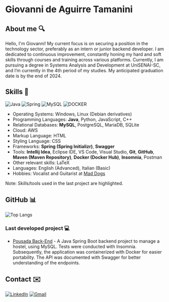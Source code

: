 # Giovanni de Aguirre Tamanini

## About me 🔍

Hello, I'm Giovanni!
My current focus is on securing a position in the technology sector, preferably as an intern or junior backend developer. I am dedicated to continuous improvement, constantly honing my hard and soft skills through courses and training across various platforms. Currently, I am pursuing a degree in Systems Analysis and Development at UniSENAI-SC, and I’m currently in the 4th period of my studies. My anticipated graduation date is by the end of 2024.

## Skills 🚀
![Java](https://img.shields.io/badge/java-%23ED8B00.svg?style=for-the-badge&logo=openjdk&logoColor=white)
![Spring](https://img.shields.io/badge/spring-%236DB33F.svg?style=for-the-badge&logo=spring&logoColor=white)
![MySQL](https://img.shields.io/badge/MySQL-00000F?style=for-the-badge&logo=mysql&logoColor=white)
![DOCKER](https://img.shields.io/badge/Docker-1572B6?style=for-the-badge&logo=docker&logoColor=white)

- Operating Systems: Windows, Linux (Debian derivatives)
- Programming Languages: **Java**, Python, JavaScript, C++
- Relational Databases: **MySQL**, PostgreSQL, MariaDB, SQLite 
- Cloud: AWS
- Markup Language: HTML
- Styling Language: CSS
- Frameworks: **Spring (Spring Initializr)**, **Swagger**
- Tools: **Intellij Idea**, Eclipse IDE, VS Code, Visual Studio, **Git**, **GitHub**, **Maven (Maven Repository)**, **Docker (Docker Hub)**, **Insomnia**, Postman
- Other relevant skills: LaTeX
- Languages: English (Advanced), Italian (Basic)
- Hobbies: Vocalist and Guitarist at [Mad Dogs](https://youtube.com/playlist?list=PLA5QLse5GnVLRx28LAHCCWHsXFfVSIZyy&si=guEsI8pBWCNPOFcA) 

Note: Skills/tools used in the last project are highlighted.

## GitHub 📊

![Top Langs](https://github-readme-stats-git-masterrstaa-rickstaa.vercel.app/api/top-langs/?username=giovannitamanini&layout=compact&bg_color=000&border_color=30A3DC&title_color=E94D5F&text_color=FFF)

### Last developed project 💻

- [Pousada Back-End](https://github.com/giovannitamanini/pousada) - A Java Spring Boot backend project to manage a hostel, using MySQL. Tests were conducted with Insomnia. Subsequently, the application was containerized with Docker for easier portability. The API was documented with Swagger for better understanding of the endpoints.

## Contact ✉️

[![LinkedIn](https://img.shields.io/badge/LinkedIn-0077B5?style=for-the-badge&logo=linkedin&logoColor=white)](https://www.linkedin.com/in/giovannitamanini/)
[![Gmail](https://img.shields.io/badge/Gmail-333333?style=for-the-badge&logo=gmail&logoColor=red)](mailto:giovanni.tnini@gmail.com)
<!---
giovannitamanini/giovannitamanini is a ✨ special ✨ repository because its `README.md` (this file) appears on your GitHub profile.
You can click the Preview link to take a look at your changes.
--->
